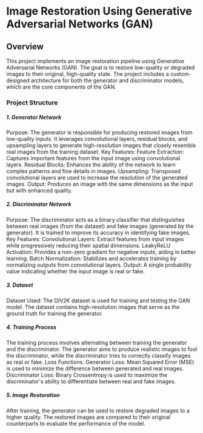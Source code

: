<h1>Image Restoration Using Generative Adversarial Networks (GAN)</h1>
<h2>Overview</h2>
This project implements an image restoration pipeline using Generative Adversarial Networks (GAN). The goal is to restore low-quality or degraded images to their original, high-quality state. The project includes a custom-designed architecture for both the generator and discriminator models, which are the core components of the GAN.

<h3>Project Structure</h3>
<h5>1. Generator Network</h5>
Purpose: The generator is responsible for producing restored images from low-quality inputs. It leverages convolutional layers, residual blocks, and upsampling layers to generate high-resolution images that closely resemble real images from the training dataset.
Key Features:
Feature Extraction: Captures important features from the input image using convolutional layers.
Residual Blocks: Enhances the ability of the network to learn complex patterns and fine details in images.
Upsampling: Transposed convolutional layers are used to increase the resolution of the generated images.
Output: Produces an image with the same dimensions as the input but with enhanced quality.
<h5>2. Discriminator Network</h5>
Purpose: The discriminator acts as a binary classifier that distinguishes between real images (from the dataset) and fake images (generated by the generator). It is trained to improve its accuracy in identifying fake images.
Key Features:
Convolutional Layers: Extract features from input images while progressively reducing their spatial dimensions.
LeakyReLU Activation: Provides a non-zero gradient for negative inputs, aiding in better learning.
Batch Normalization: Stabilizes and accelerates training by normalizing outputs from convolutional layers.
Output: A single probability value indicating whether the input image is real or fake.
<h5>3. Dataset</h5>
Dataset Used: The DIV2K dataset is used for training and testing the GAN model. The dataset contains high-resolution images that serve as the ground truth for training the generator.
<h5>4. Training Process</h5>
The training process involves alternating between training the generator and the discriminator. The generator aims to produce realistic images to fool the discriminator, while the discriminator tries to correctly classify images as real or fake.
Loss Functions:
Generator Loss: Mean Squared Error (MSE) is used to minimize the difference between generated and real images.
Discriminator Loss: Binary Crossentropy is used to maximize the discriminator's ability to differentiate between real and fake images.
<h5>5. Image Restoration</h5>
After training, the generator can be used to restore degraded images to a higher quality. The restored images are compared to their original counterparts to evaluate the performance of the model.
